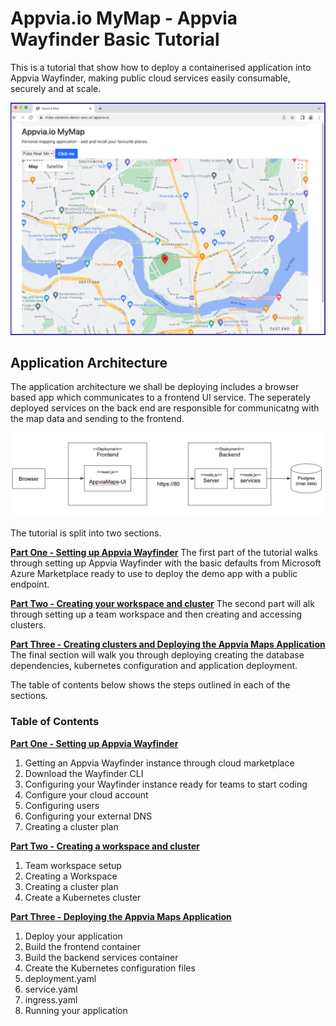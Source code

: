 # Appvia.io MyMap - Appvia Wayfinder Basic Tutorial


This is a tutorial that show how to deploy a containerised application into Appvia Wayfinder, making public cloud services easily consumable, securely and at scale.

![Application image](/img/app2.jpeg )

## Application Architecture

The application architecture we shall be deploying includes a browser based app which communicates to a frontend UI service. The seperately deployed services on the back end are responsible for communicatng with the map data and sending to the frontend. 

![App architecture](/img/img13.jpeg )

The tutorial is split into two sections. 

[**Part One - Setting up Appvia Wayfinder**](admin-README.md)
The first part of the tutorial walks through setting up Appvia Wayfinder with the basic defaults from Microsoft Azure Marketplace ready to use to deploy the demo app with a public endpoint.

[**Part Two - Creating your workspace and cluster**](cluster-README.md)
The second part will alk through setting up a team workspace and then creating and accessing clusters.

[**Part Three - Creating clusters and Deploying the Appvia Maps Application**](app-README.md)
The final section will walk you through deploying creating the database dependencies, kubernetes configuration and application deployment. 

The table of contents below shows the steps outlined in each of the sections. 

### Table of Contents

[**Part One - Setting up Appvia Wayfinder**](app-README.md)
 1. Getting an Appvia Wayfinder instance through cloud marketplace
 2. Download the Wayfinder CLI
 3. Configuring your Wayfinder instance ready for teams to start coding
 4. Configure your cloud account
 5. Configuring users
 6. Configuring your external DNS
 7. Creating a cluster plan
 
 [**Part Two - Creating a workspace and cluster**](cluster-README.md)
 1. Team workspace setup
 2. Creating a Workspace
 3. Creating a cluster plan
 4. Create a Kubernetes cluster
 
 [**Part Three - Deploying the Appvia Maps Application**](app-README.md)
 1. Deploy your application
 2. Build the frontend container
 3. Build the backend services container
 4. Create the Kubernetes configuration files
 5. deployment.yaml
 6. service.yaml
 7. ingress.yaml
 8. Running your application

